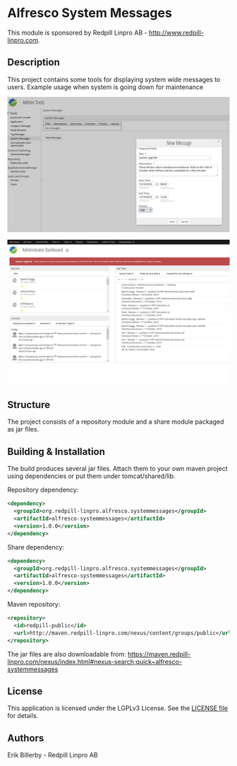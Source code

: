 Alfresco System Messages
=============================================

This module is sponsored by Redpill Linpro AB - http://www.redpill-linpro.com.

Description
-----------
This project contains some tools for displaying system wide messages to users. Example usage when system is going down for maintenance


![Add a message](https://github.com/Redpill-Linpro/alfresco-systemmessages/blob/master/admin-console-sm.png)

![How its presented](https://github.com/Redpill-Linpro/alfresco-systemmessages/blob/master/all-pages-sm.png)

Structure
------------

The project consists of a repository module and a share module packaged as jar files.

Building & Installation
------------
The build produces several jar files. Attach them to your own maven project using dependencies or put them under tomcat/shared/lib.

Repository dependency:
```xml
<dependency>
  <groupId>org.redpill-linpro.alfresco.systemmessages</groupId>
  <artifactId>alfresco-systemmessages</artifactId>
  <version>1.0.0</version>
</dependency>
```

Share dependency:
```xml
<dependency>
  <groupId>org.redpill-linpro.alfresco.systemmessages</groupId>
  <artifactId>alfresco-systemmessages</artifactId>    
  <version>1.0.0</version>
</dependency>
```

Maven repository:
```xml
<repository>
  <id>redpill-public</id>
  <url>http://maven.redpill-linpro.com/nexus/content/groups/public</url>
</repository>
```

The jar files are also downloadable from: https://maven.redpill-linpro.com/nexus/index.html#nexus-search;quick~alfresco-systemmessages


License
-------

This application is licensed under the LGPLv3 License. See the [LICENSE file](LICENSE) for details.

Authors
-------

Erik Billerby - Redpill Linpro AB
